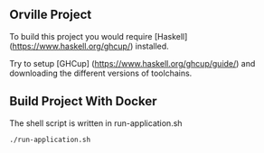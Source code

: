 ## Orville Project

To build this project you would require [Haskell] (https://www.haskell.org/ghcup/) installed. 

Try to setup [GHCup] (https://www.haskell.org/ghcup/guide/) and downloading the different versions of toolchains.

## Build Project With Docker

The shell script is written in run-application.sh

`./run-application.sh`



